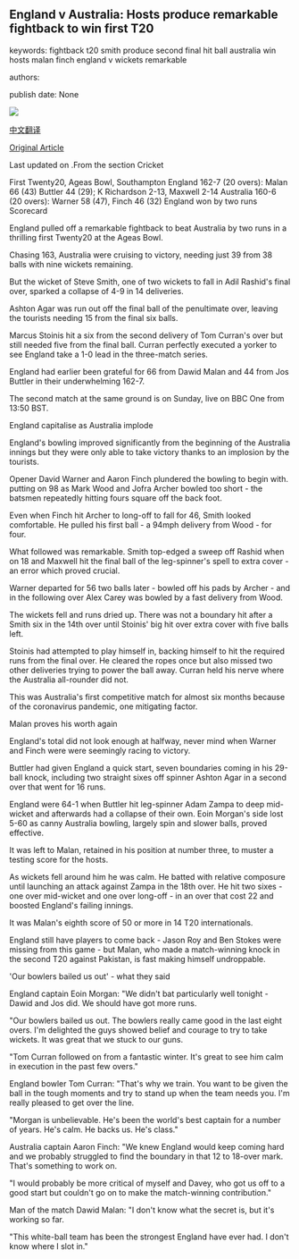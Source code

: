 ## England v Australia: Hosts produce remarkable fightback to win first T20

keywords: fightback t20 smith produce second final hit ball australia win hosts malan finch england v wickets remarkable

authors: 

publish date: None

![](https://ichef.bbci.co.uk/live-experience/cps/624/cpsprodpb/13D3F/production/_114251218_alex_carey_getty2.jpg)

[中文翻译](England%20v%20Australia%3A%20Hosts%20produce%20remarkable%20fightback%20to%20win%20first%20T20_zh.md)

[Original Article](https://www.bbc.com/sport/cricket/54034684)

Last updated on .From the section Cricket

First Twenty20, Ageas Bowl, Southampton England 162-7 (20 overs): Malan 66 (43) Buttler 44 (29); K Richardson 2-13, Maxwell 2-14 Australia 160-6 (20 overs): Warner 58 (47), Finch 46 (32) England won by two runs Scorecard

England pulled off a remarkable fightback to beat Australia by two runs in a thrilling first Twenty20 at the Ageas Bowl.

Chasing 163, Australia were cruising to victory, needing just 39 from 38 balls with nine wickets remaining.

But the wicket of Steve Smith, one of two wickets to fall in Adil Rashid's final over, sparked a collapse of 4-9 in 14 deliveries.

Ashton Agar was run out off the final ball of the penultimate over, leaving the tourists needing 15 from the final six balls.

Marcus Stoinis hit a six from the second delivery of Tom Curran's over but still needed five from the final ball. Curran perfectly executed a yorker to see England take a 1-0 lead in the three-match series.

England had earlier been grateful for 66 from Dawid Malan and 44 from Jos Buttler in their underwhelming 162-7.

The second match at the same ground is on Sunday, live on BBC One from 13:50 BST.

England capitalise as Australia implode

England's bowling improved significantly from the beginning of the Australia innings but they were only able to take victory thanks to an implosion by the tourists.

Opener David Warner and Aaron Finch plundered the bowling to begin with. putting on 98 as Mark Wood and Jofra Archer bowled too short - the batsmen repeatedly hitting fours square off the back foot.

Even when Finch hit Archer to long-off to fall for 46, Smith looked comfortable. He pulled his first ball - a 94mph delivery from Wood - for four.

What followed was remarkable. Smith top-edged a sweep off Rashid when on 18 and Maxwell hit the final ball of the leg-spinner's spell to extra cover - an error which proved crucial.

Warner departed for 56 two balls later - bowled off his pads by Archer - and in the following over Alex Carey was bowled by a fast delivery from Wood.

The wickets fell and runs dried up. There was not a boundary hit after a Smith six in the 14th over until Stoinis' big hit over extra cover with five balls left.

Stoinis had attempted to play himself in, backing himself to hit the required runs from the final over. He cleared the ropes once but also missed two other deliveries trying to power the ball away. Curran held his nerve where the Australia all-rounder did not.

This was Australia's first competitive match for almost six months because of the coronavirus pandemic, one mitigating factor.

Malan proves his worth again

England's total did not look enough at halfway, never mind when Warner and Finch were were seemingly racing to victory.

Buttler had given England a quick start, seven boundaries coming in his 29-ball knock, including two straight sixes off spinner Ashton Agar in a second over that went for 16 runs.

England were 64-1 when Buttler hit leg-spinner Adam Zampa to deep mid-wicket and afterwards had a collapse of their own. Eoin Morgan's side lost 5-60 as canny Australia bowling, largely spin and slower balls, proved effective.

It was left to Malan, retained in his position at number three, to muster a testing score for the hosts.

As wickets fell around him he was calm. He batted with relative composure until launching an attack against Zampa in the 18th over. He hit two sixes - one over mid-wicket and one over long-off - in an over that cost 22 and boosted England's failing innings.

It was Malan's eighth score of 50 or more in 14 T20 internationals.

England still have players to come back - Jason Roy and Ben Stokes were missing from this game - but Malan, who made a match-winning knock in the second T20 against Pakistan, is fast making himself undroppable.

'Our bowlers bailed us out' - what they said

England captain Eoin Morgan: "We didn't bat particularly well tonight - Dawid and Jos did. We should have got more runs.

"Our bowlers bailed us out. The bowlers really came good in the last eight overs. I'm delighted the guys showed belief and courage to try to take wickets. It was great that we stuck to our guns.

"Tom Curran followed on from a fantastic winter. It's great to see him calm in execution in the past few overs."

England bowler Tom Curran: "That's why we train. You want to be given the ball in the tough moments and try to stand up when the team needs you. I'm really pleased to get over the line.

"Morgan is unbelievable. He's been the world's best captain for a number of years. He's calm. He backs us. He's class."

Australia captain Aaron Finch: "We knew England would keep coming hard and we probably struggled to find the boundary in that 12 to 18-over mark. That's something to work on.

"I would probably be more critical of myself and Davey, who got us off to a good start but couldn't go on to make the match-winning contribution."

Man of the match Dawid Malan: "I don't know what the secret is, but it's working so far.

"This white-ball team has been the strongest England have ever had. I don't know where I slot in."